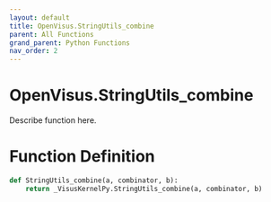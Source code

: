 ```yaml
---
layout: default
title: OpenVisus.StringUtils_combine
parent: All Functions
grand_parent: Python Functions
nav_order: 2
---
```


# OpenVisus.StringUtils_combine

Describe function here.

# Function Definition

```python
def StringUtils_combine(a, combinator, b):
    return _VisusKernelPy.StringUtils_combine(a, combinator, b)
```